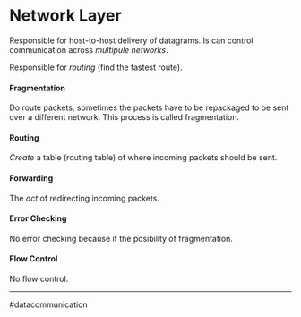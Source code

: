 # Network Layer
Responsible for host-to-host delivery of datagrams. Is can control communication across *multipule networks*.

Responsible for *routing* (find the fastest route).

#### Fragmentation
Do route packets, sometimes the packets have to be repackaged to be sent over a different network. This process is called fragmentation.

#### Routing
*Create* a table (routing table) of where incoming packets should be sent.

#### Forwarding
The *act* of redirecting incoming packets.

#### Error Checking
No error checking because if the posibility of fragmentation.

#### Flow Control
No flow control.


---
#datacommunication